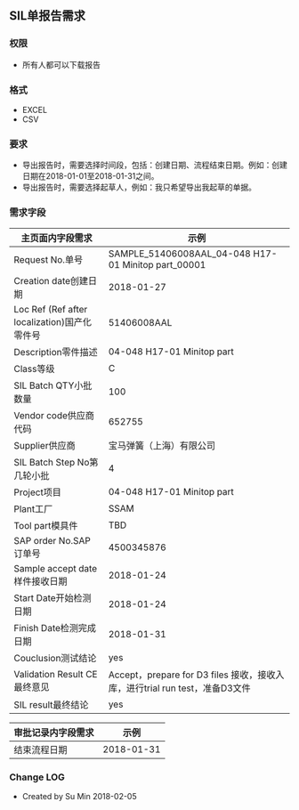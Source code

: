 ## SIL单报告需求

### 权限
* 所有人都可以下载报告

### 格式
* EXCEL
* CSV

### 要求
* 导出报告时，需要选择时间段，包括：创建日期、流程结束日期。例如：创建日期在2018-01-01至2018-01-31之间。
* 导出报告时，需要选择起草人，例如：我只希望导出我起草的单据。

### 需求字段
主页面内字段需求|示例
---|---
Request No.单号|SAMPLE_51406008AAL_04-048 H17-01 Minitop part_00001
Creation date创建日期|2018-01-27
Loc Ref (Ref after localization)国产化零件号|51406008AAL
Description零件描述|04-048 H17-01 Minitop part
Class等级|C
SIL Batch QTY小批数量|100
Vendor code供应商代码|652755
Supplier供应商|宝马弹簧（上海）有限公司
SIL Batch Step No第几轮小批|4 
Project项目|04-048 H17-01 Minitop part
Plant工厂|SSAM
Tool part模具件|TBD
SAP order No.SAP 订单号|4500345876
Sample accept date样件接收日期|2018-01-24
Start Date开始检测日期|2018-01-24
Finish Date检测完成日期|2018-01-31
Couclusion测试结论|yes
Validation Result CE 最终意见|Accept，prepare for D3 files 接收，接收入库，进行trial run test，准备D3文件
SIL result最终结论|yes 



审批记录内字段需求|示例
---|---
结束流程日期|2018-01-31



### Change LOG
- Created by Su Min 2018-02-05
